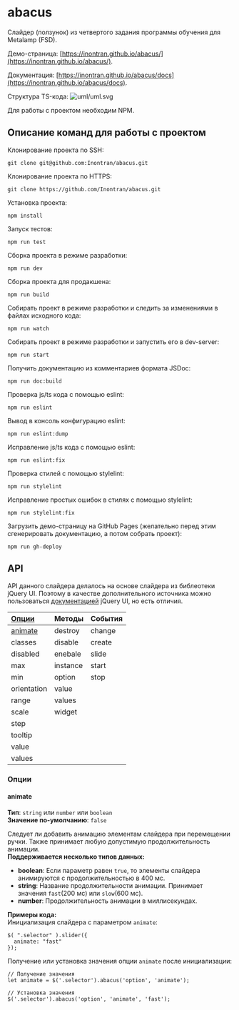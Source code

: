 # abacus
Слайдер (ползунок) из четвертого задания программы обучения для Metalamp (FSD).

Демо-страница: [https://inontran.github.io/abacus/](https://inontran.github.io/abacus/).

Документация: [https://inontran.github.io/abacus/docs](https://inontran.github.io/abacus/docs).

Структура TS-кода:
![uml/uml.svg](https://inontran.github.io/abacus/uml/uml.svg?v=2)

Для работы с проектом необходим NPM.


## Описание команд для работы с проектом
Клонирование проекта по SSH:
```
git clone git@github.com:Inontran/abacus.git
```

Клонирование проекта по HTTPS:
```
git clone https://github.com/Inontran/abacus.git
```

Установка проекта:
```
npm install
```

Запуск тестов:
```
npm run test
```

Сборка проекта в режиме разработки:
```
npm run dev
```

Сборка проекта для продакшена:
```
npm run build
```

Собирать проект в режиме разработки и следить за изменениями в файлах исходного кода:
```
npm run watch
```

Собирать проект в режиме разработки и запустить его в dev-server:
```
npm run start
```

Получить документацию из комментариев формата JSDoc:
```
npm run doc:build
```

Проверка js/ts кода с помощью eslint:
```
npm run eslint
```

Вывод в консоль конфигурацию eslint:
```
npm run eslint:dump
```

Исправление js/ts кода с помощью eslint:
```
npm run eslint:fix
```

Проверка стилей с помощью stylelint:
```
npm run stylelint
```

Исправление простых ошибок в стилях с помощью stylelint:
```
npm run stylelint:fix
```

Загрузить демо-страницу на GitHub Pages (желательно перед этим сгенерировать документацию, а потом собрать проект):
```
npm run gh-deploy
```


## API
API данного слайдера делалось на основе слайдера из библеотеки jQuery UI. Поэтому в качестве дополнительного источника можно пользоваться [документацией](https://api.jqueryui.com/slider/) jQuery UI, но есть отличия.

| [Опции](#options)             | Методы        | События |
|:----------------------------- |:------------- |:------- |
| [animate](#option-animate)    | destroy       | change  |
| classes                       | disable       | create  |
| disabled                      | enebale       | slide   |
| max                           | instance      | start   |
| min                           | option        | stop    |
| orientation                   | value         |
| range                         | values        |
| scale                         | widget        |
| step                          | 
| tooltip                       | 
| value                         | 
| values                        | 


<div id="options">

  ### Опции

</div>

<div id="option-animate">

  #### animate

  **Тип**: ``string`` или ``number`` или ``boolean``  
  **Значение по-умолчанию**: ``false``  

  Следует ли добавить анимацию элементам слайдера при перемещении ручки. Также принимает любую допустимую продолжительность анимации.  
  **Поддерживается несколько типов данных:**

  - **boolean**: Если параметр равен ``true``, то элементы слайдера анимируются с продолжительностью в 400 мс.
  - **string**: Название продолжительности анимации. Принимает значения ``fast``(200 мс) или ``slow``(600 мс).
  - **number**: Продолжительность анимации в миллисекундах.

  **Примеры кода:**  
  Инициализация слайдера с параметром ``animate``:
  ```
  $( ".selector" ).slider({
    animate: "fast"
  });
  ```
  Получение или установка значения опции ``animate`` после инициализации:
  ```
  // Получение значения
  let animate = $('.selector').abacus('option', 'animate');
  
  // Установка значения
  $('.selector').abacus('option', 'animate', 'fast');
  ```
</div>